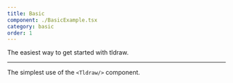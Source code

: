 ```yaml
---
title: Basic
component: ./BasicExample.tsx
category: basic
order: 1
---
```


The easiest way to get started with tldraw.

---

The simplest use of the `<Tldraw/>` component.
